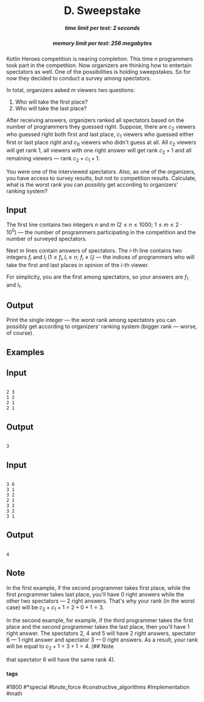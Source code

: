 <h1 style='text-align: center;'> D. Sweepstake</h1>

<h5 style='text-align: center;'>time limit per test: 2 seconds</h5>
<h5 style='text-align: center;'>memory limit per test: 256 megabytes</h5>

Kotlin Heroes competition is nearing completion. This time $n$ programmers took part in the competition. Now organizers are thinking how to entertain spectators as well. One of the possibilities is holding sweepstakes. So for now they decided to conduct a survey among spectators.

In total, organizers asked $m$ viewers two questions: 

1. Who will take the first place?
2. Who will take the last place?

After receiving answers, organizers ranked all spectators based on the number of programmers they guessed right. Suppose, there are $c_2$ viewers who guessed right both first and last place, $c_1$ viewers who guessed either first or last place right and $c_0$ viewers who didn't guess at all. All $c_2$ viewers will get rank $1$, all viewers with one right answer will get rank $c_2 + 1$ and all remaining viewers — rank $c_2 + c_1 + 1$.

You were one of the interviewed spectators. Also, as one of the organizers, you have access to survey results, but not to competition results. Calculate, what is the worst rank you can possibly get according to organizers' ranking system?

## Input

The first line contains two integers $n$ and $m$ ($2 \le n \le 1000$; $1 \le m \le 2 \cdot 10^5$) — the number of programmers participating in the competition and the number of surveyed spectators.

Next $m$ lines contain answers of spectators. The $i$-th line contains two integers $f_i$ and $l_i$ ($1 \le f_i, l_i \le n$; $f_i \ne l_i$) — the indices of programmers who will take the first and last places in opinion of the $i$-th viewer.

For simplicity, you are the first among spectators, so your answers are $f_1$ and $l_1$.

## Output

Print the single integer — the worst rank among spectators you can possibly get according to organizers' ranking system (bigger rank — worse, of course).

## Examples

## Input


```

2 3
1 2
2 1
2 1

```
## Output


```

3

```
## Input


```

3 6
3 1
3 2
2 1
3 2
3 2
3 1

```
## Output


```

4

```
## Note

In the first example, if the second programmer takes first place, while the first programmer takes last place, you'll have $0$ right answers while the other two spectators — $2$ right answers. That's why your rank (in the worst case) will be $c_2 + c_1 + 1$ $=$ $2 + 0 + 1 = 3$.

In the second example, for example, if the third programmer takes the first place and the second programmer takes the last place, then you'll have $1$ right answer. The spectators $2$, $4$ and $5$ will have $2$ right answers, spectator $6$ — $1$ right answer and spectator $3$ — $0$ right answers. As a result, your rank will be equal to $c_2 + 1$ $=$ $3 + 1 = 4$. (## Note

 that spectator $6$ will have the same rank $4$).



#### tags 

#1800 #*special #brute_force #constructive_algorithms #implementation #math 
